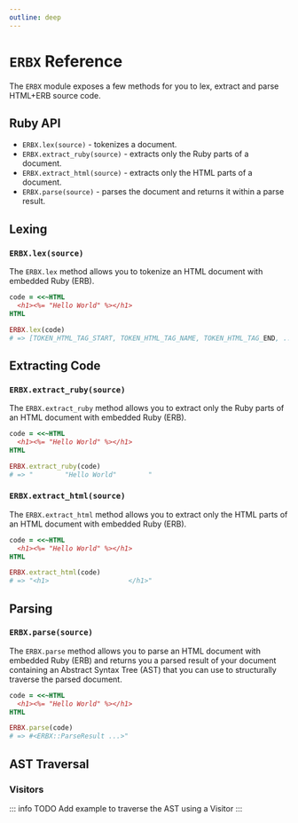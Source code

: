 ```yaml
---
outline: deep
---
```


# `ERBX` Reference

The `ERBX` module exposes a few methods for you to lex, extract and parse HTML+ERB source code.

## Ruby API

* `ERBX.lex(source)` - tokenizes a document.
* `ERBX.extract_ruby(source)` - extracts only the Ruby parts of a document.
* `ERBX.extract_html(source)` - extracts only the HTML parts of a document.
* `ERBX.parse(source)` - parses the document and returns it within a parse result.

## Lexing

### `ERBX.lex(source)`

The `ERBX.lex` method allows you to tokenize an HTML document with embedded Ruby (ERB).

```ruby
code = <<~HTML
  <h1><%= "Hello World" %></h1>
HTML

ERBX.lex(code)
# => [TOKEN_HTML_TAG_START, TOKEN_HTML_TAG_NAME, TOKEN_HTML_TAG_END, ...]
```


## Extracting Code

### `ERBX.extract_ruby(source)`

The `ERBX.extract_ruby` method allows you to extract only the Ruby parts of an HTML document with embedded Ruby (ERB).

```ruby
code = <<~HTML
  <h1><%= "Hello World" %></h1>
HTML

ERBX.extract_ruby(code)
# => "        "Hello World"        "
```

### `ERBX.extract_html(source)`

The `ERBX.extract_html` method allows you to extract only the HTML parts of an HTML document with embedded Ruby (ERB).

```ruby
code = <<~HTML
  <h1><%= "Hello World" %></h1>
HTML

ERBX.extract_html(code)
# => "<h1>                    </h1>"
```

## Parsing

### `ERBX.parse(source)`

The `ERBX.parse` method allows you to parse an HTML document with embedded Ruby (ERB) and returns you a parsed result of your document containing an Abstract Syntax Tree (AST) that you can use to structurally traverse the parsed document.

```ruby
code = <<~HTML
  <h1><%= "Hello World" %></h1>
HTML

ERBX.parse(code)
# => #<ERBX::ParseResult ...>"
```

## AST Traversal

### Visitors

::: info TODO
Add example to traverse the AST using a Visitor
:::
